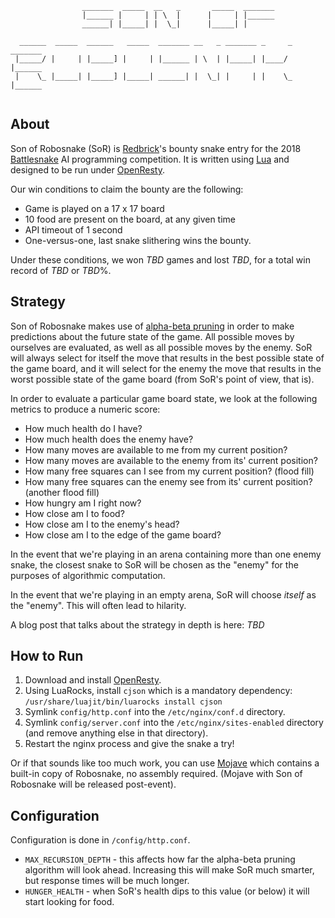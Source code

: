 ```
                _______  _____  __   _       _____  _______            
                |______ |     | | \  |      |     | |______            
                ______| |_____| |  \_|      |_____| |                  
                                                                       
  ______  _____  ______   _____  _______ __   _ _______ _     _ _______
 |_____/ |     | |_____] |     | |______ | \  | |_____| |____/  |______
 |    \_ |_____| |_____] |_____| ______| |  \_| |     | |    \_ |______
                                                                       
```

## About
Son of Robosnake (SoR) is [Redbrick](http://www.rdbrck.com)'s bounty snake entry for the 2018 [Battlesnake](http://www.battlesnake.io) AI programming competition. It is written using [Lua](https://www.lua.org/) and designed to be run under [OpenResty](http://openresty.org/).

Our win conditions to claim the bounty are the following:
* Game is played on a 17 x 17 board
* 10 food are present on the board, at any given time
* API timeout of 1 second
* One-versus-one, last snake slithering wins the bounty.

Under these conditions, we won *TBD* games and lost *TBD*, for a total win record of *TBD* or *TBD*%.


## Strategy
Son of Robosnake makes use of [alpha-beta pruning](https://en.wikipedia.org/wiki/Alpha%E2%80%93beta_pruning) in order to make predictions about the future state of the game. All possible moves by ourselves are evaluated, as well as all possible moves by the enemy. SoR will always select for itself the move that results in the best possible state of the game board, and it will select for the enemy the move that results in the worst possible state of the game board (from SoR's point of view, that is).

In order to evaluate a particular game board state, we look at the following metrics to produce a numeric score:

* How much health do I have?
* How much health does the enemy have?
* How many moves are available to me from my current position?
* How many moves are available to the enemy from its' current position?
* How many free squares can I see from my current position? (flood fill)
* How many free squares can the enemy see from its' current position? (another flood fill)
* How hungry am I right now?
* How close am I to food?
* How close am I to the enemy's head?
* How close am I to the edge of the game board?

In the event that we're playing in an arena containing more than one enemy snake, the closest snake to SoR will be chosen as the "enemy" for the purposes of algorithmic computation.

In the event that we're playing in an empty arena, SoR will choose *itself* as the "enemy". This will often lead to hilarity.

A blog post that talks about the strategy in depth is here: *TBD*


## How to Run
1. Download and install [OpenResty](http://openresty.org/).
2. Using LuaRocks, install `cjson` which is a mandatory dependency: `/usr/share/luajit/bin/luarocks install cjson`
3. Symlink `config/http.conf` into the `/etc/nginx/conf.d` directory.
4. Symlink `config/server.conf` into the `/etc/nginx/sites-enabled` directory (and remove anything else in that directory).
5. Restart the nginx process and give the snake a try!

Or if that sounds like too much work, you can use [Mojave](https://github.com/smallsco/mojave) which contains a built-in copy of Robosnake, no assembly required. (Mojave with Son of Robosnake will be released post-event).


## Configuration
Configuration is done in `/config/http.conf`. 

* `MAX_RECURSION_DEPTH` - this affects how far the alpha-beta pruning algorithm will look ahead. Increasing this will make SoR much smarter, but response times will be much longer.
* `HUNGER_HEALTH` - when SoR's health dips to this value (or below) it will start looking for food.
